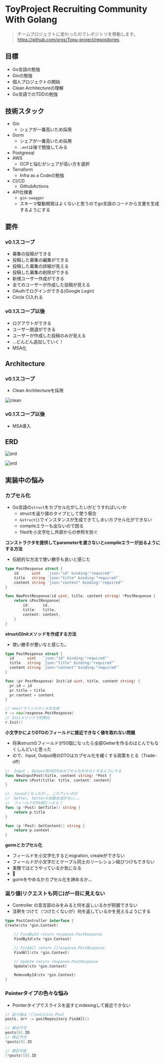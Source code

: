 # ToyProject Recruiting Community With Golang

> チームプロジェクトに変わったのでレポジトリを移動します。
> https://github.com/orgs/Topu-project/repositories

## 目標
- Go言語の勉強
- Ginの勉強
- 個人プロジェクトの開始
- Clean Architectureの理解
- Go言語でのTDDの勉強

## 技術スタック
- Gin
  - シェアが一番高いため採用
- Gorm
  - シェアが一番高いため採用
  - `.ent`は後で勉強してみる
- Postgresql
- AWS
  - GCPと悩むがシェアが高い方を選択
- Terraform
  - Infra as a Codeの勉強
- CI/CD
  - GithubActions
- API仕様書
  - `gin-swagger`
  - スキーマ駆動開発はよくないと思うのでgo言語のコードから文書を生成するようにする

## 要件
### v0.1スコープ
- 募集の投稿ができる
- 投稿した募集の編集ができる
- 投稿した募集の詳細が見える
- 投稿した募集の削除ができる
- 新規ユーザー作成ができる
- 全てのユーザーが作成した投稿が見える
- OAuthでログインができる(Google Login)
- Circle CI入れる
### v0.1スコープ以後
- ログアウトができる
- ユーザー脱退ができる
- ユーザーが作成した投稿のみが見える
- ...どんどん追加していく！
- MSA化

## Architecture
### v0.1スコープ
- Clean Architectureを採用

![clean](resources/clean_architecture.png)

### v0.1スコープ以後
- MSA導入

## ERD
![erd](resources/erd_v0.10.png)

![erd](resources/erd_v0.11.png)


## 実装中の悩み

### カプセル化
- Go言語の`struct`をカプセル化がしたいがどうすればいいか
  - structを返り値のタイプとして使う場合
  - `&struct{}`でインスタンスが生成できてしまいカプセル化ができない
  - compileエラーも出ないので困る
  - filedを小文字化し外部からの参照を防ぐ

**コンストラクタを提供してparameterを渡さないとcompileエラーが出るようにする方法**
- 伝統的な方法で使い勝手も良いと感じた
```go
type PostResponse struct {
	id      uint   `json:"id" binding:"required"`
	title   string `json:"title" binding:"required"`
	content string `json:"content" binding:"required"`
}

func NewPostResponse(id uint, title, content string) *PostResponse {
	return &PostResponse{
		id:      id,
		title:   title,
		content: content,
	}
}
```

**structのInitメソッドを作成する方法**
- 使い勝手が悪いなと感じた。
```go
type PostResponse struct {
  id      uint   `json:"id" binding:"required"`
  title   string `json:"title" binding:"required"`
  content string `json:"content" binding:"required"`
}

func (pr PostResponse) Init(id uint, title, content string) {
  pr.id = id
  pr.title = title
  pr.content = content
}

// new()でインスタンスを生成
r := new(response.PostResponse)
// Initメソッドで初期化
r.Init()
```

**小文字かによりDTOのフィールドに接近できなく値を取れない問題**
- 将来structのフィールドが50個になったら全部Getterを作るのはとんでもなくしんどいと思った
- ので、Input, Output用のDTOはカプセル化を緩くする政策をとる（Trade-off）
```go
//  Input , Output用のDTOはカプセル化をゆるくするようにする
func NewInputPost(title, content string) *Post {
	return &Post{title: title, content: content}
}

//  Javaぽくなったが、、、これでいいのか
//  Getter, Setterの自動生成がない、、、
//  フィールドが50個だったら？
func (p *Post) GetTitle() string {
	return p.title
}

func (p *Post) GetContent() string {
	return p.content
}
```

**gormとカプセル化**
- フィールドを小文字化するとmigration, createができない
- フィールドが小文字だとテーブル同士のリーレション結びつけもできない
- 実務ではどうやっているか気になる
- 🤦
- gormをやめるかカプセル化を諦めるか、、

### 返り値(リクエストも同じ)が一目に見えない
- Controller の宣言部のみをみると何を返しいるかが把握できない
- 注釈をつけて（つけたくないが）何を返しているかを見えるようにする
```go
type PostController interface {
Create(ctx *gin.Context)

	// FindById return response.PostResponse
	FindById(ctx *gin.Context)

	// FindAll return []response.PostResponse
	FindAll(ctx *gin.Context)

	// Update return response.PostResponse
	Update(ctx *gin.Context)

	RemoveById(ctx *gin.Context)
}
```
### Pointerタイプの色々な悩み
- Pointerタイプでスライスを返すとindexingして接近できない
```go
// 返り値は *[]entities.Post
posts, err := postRepository.FindAll()

// 接近不可
posts[0].ID
// 接近不可
*posts[0].ID

// 接近可能
(*posts)[0].ID
```

